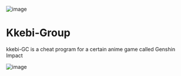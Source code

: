 ![image](https://user-images.githubusercontent.com/82816129/230099412-51e86ec7-3109-413a-8dfa-4d819d3249d1.png)

# Kkebi-Group



kkebi-GC is a cheat program for a certain anime game called Genshin Impact

![image](https://user-images.githubusercontent.com/82816129/230099550-51500c23-7641-48df-950f-a6a1d35553e1.png)
